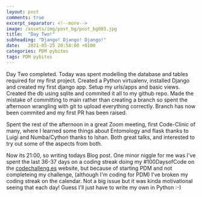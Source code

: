 ```yaml
---
layout: post
comments: true
excerpt_separator: <!--more-->
image: /assets/img/post_bg/post_bg003.jpg
title:  "Day Two!"
subheading: "Django! Django! Django!"
date:   2021-05-25 20:50:00 +0100
categories: PDM pybites
tags: PDM pybites
---
```


Day Two completed. Today was spent modelling the database and tables required for my first project. Created a Python virtualenv, installed Django and created my first django app. Setup my urls/apps and basic views. Created the db using sqlite and commited it all to my github repo. Made the mistake of committing to main rather than creating a branch so spent the afternoon wrangling with git <!--more-->to upload everything correctly. Branch has now been commited and my first PR has been raised.

Spent the rest of the afternoon in a great Zoom meeting, first Code-Clinic of many, where I learned some things about Entomology and flask thanks to Luigi and Numba/Cython thanks to Ishan. Both great talks, and interested to try out some of the aspects from both.

Now its 21:00, so writing todays Blog post. One minor niggle for me was I've spent the last 36-37 days on a coding streak doing my #100DaysofCode on the [codechalleng.es](https://codechalleng.es) website, but because of starting PDM and not completeing my challenge, (although I'm coding for PDM) I've broken my coding streak on the calendar. Not a big issue but it was kinda motivational seeing that each day! Guess I'll just have to write my own in Python :-)
